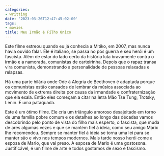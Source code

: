 ```yaml
---
categories:
- writting
date: '2023-03-26T12:47:45-02:00'
tags:
- movies
title: Meu Irmão é Filho Único
---
```


Este filme estreou quando eu já conhecia a Mitiko, em 2007, mas nunca havia ouvido falar. Ele é italiano, se passa no pós guerra e seu herói é um fascista. Além de estar do lado certo da história luta bravamente contra o irmão e a namorada, comunistas de carteirinha. Depois que o rapaz transa vira comunista, demonstrando a personalidade de pessoas relaxadas e relapsas.

Há uma parte hilária onde Ode à Alegria de Beethoven é adaptada porque os comunistas estão cansados de lembrar da música associada ao movimento de extrema direita por causa da irmandade e confraternização que ela exala. Então eles começam a citar na letra Mão Tse Tung, Trotsky, Lenin. É uma pataquada.

Este é um ótimo filme. Ele cria um triângulo amoroso desajeitado em torno de uma família pobre comum e os detalhes ao longo das décadas vamos descobrindo pelo ponto de vista do filho mais esperto, o fascista, que muda de ares algumas vezes e que se mantém fiel à ideia, como seu amigo Mário lhe recomendou. Sempre se manter fiel à ideia se torna uma lei para se manter são e vivo nos tempos modernos. Mais tarde nosso herói come a esposa de Mario, que vai preso. A esposa de Mario é uma gostosona. Justificável, é um filme de arte e todos gostamos de sexo e fascismo.

